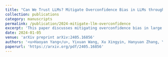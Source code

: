 ```yaml
---
title: "Can We Trust LLMs? Mitigate Overconfidence Bias in LLMs through Knowledge Transfer"
collection: publications
category: manuscripts
permalink: /publication/2024-mitigate-llm-overconfidence
excerpt: 'This paper discusses mitigating overconfidence bias in large language models through knowledge transfer.'
date: 2024-01-05
venue: 'arXiv preprint arXiv:2405.16856'
authors: '<u>Haoyan Yang</u>, Yixuan Wang, Xu Xingyin, Hanyuan Zhang, Yirong Bian'
paperurl: 'https://arxiv.org/pdf/2405.16856'
---
```

